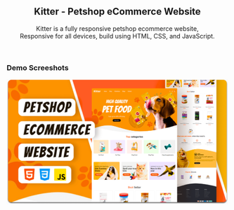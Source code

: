 <div align="center">
  
 

  <br />
  <br />

  <h2 align="center">Kitter - Petshop eCommerce Website</h2>

  Kitter is a fully responsive petshop ecommerce website, <br />Responsive for all devices, build using HTML, CSS, and JavaScript.


</div>

<br />

### Demo Screeshots

![Kitter Desktop Demo](./readme-images/desktop.png "Desktop Demo")

